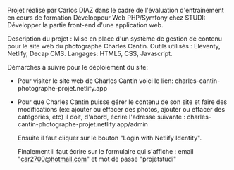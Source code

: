 Projet réalisé par Carlos DIAZ dans le cadre de l'évaluation d'entraînement en cours de formation Développeur Web PHP/Symfony chez STUDI: Développer la partie front-end d'une application web.

Description du projet : Mise en place d'un système de gestion de contenu pour le site web du photographe Charles Cantin.
Outils utilisés : Eleventy, Netlify, Decap CMS.
Langages: HTML5, CSS, Javascript.

Démarches à suivre pour le déploiement du site:
- Pour visiter le site web de Charles Cantin voici le lien: charles-cantin-photographe-projet.netlify.app

- Pour que Charles Cantin puisse gérer le contenu de son site et faire des modifications (ex: ajouter ou effacer des photos, ajouter ou effacer des catégories, etc) il doit, d'abord, écrire l'adresse suivante :
  charles-cantin-photographe-projet.netlify.app/admin
  
  Ensuite il faut cliquer sur le bouton "Login with Netlify Identity".

  Finalement il faut écrire sur le formulaire qui s'affiche :
  email "car2700@hotmail.com" et mot de passe "projetstudi"
